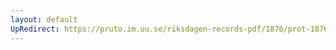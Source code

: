```yaml
---
layout: default
UpRedirect: https://pruto.im.uu.se/riksdagen-records-pdf/1876/prot-1876--fk--019.pdf
---
```

